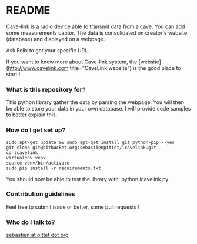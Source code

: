 # README #

Cave-link is a radio device able to transmit data from a cave. You can add some measurements captor.
The data is consolidated on creator's website (database) and displayed on a webpage.

Ask Felix to get your specific URL.

If you want to know more about Cave-link system, the [website](http://www.cavelink.com title="CaveLink website") is the good place to start !

### What is this repository for? ###

This python library gather the data by parsing the webpage. You will then be able to store your data in your own database.
I will provide code samples to better explain this.

### How do I get set up? ###

    sudo apt-get update && sudo apt-get install git python-pip --yes
    git clone git@bitbucket.org:sebastienpittet/lcavelink.git
    cd lcavelink
    virtualenv venv
    source venv/bin/activate
    sudo pip install -r requirements.txt

You should now be able to test the library with:
    python lcavelink.py

### Contribution guidelines ###

Feel free to submit issue or better, some pull requests !

### Who do I talk to? ###

[sebastien at pittet dot org](https://sebastien.pittet.org)
